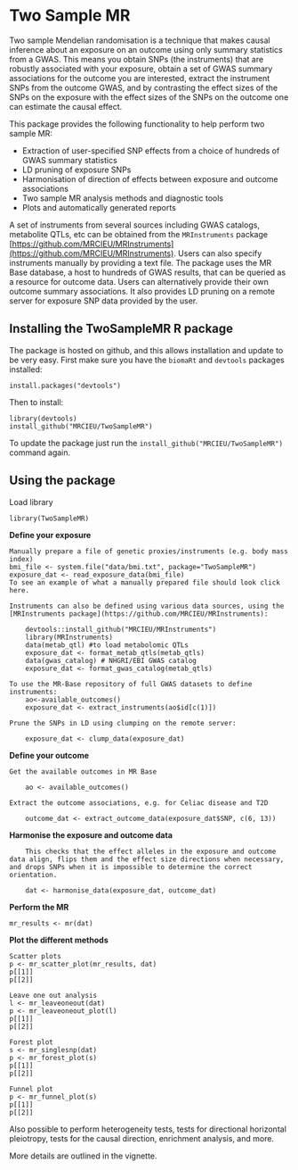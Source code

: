 # Two Sample MR

Two sample Mendelian randomisation is a technique that makes causal inference about an exposure on an outcome using only summary statistics from a GWAS. This means you obtain SNPs (the instruments) that are robustly associated with your exposure, obtain a set of GWAS summary associations for the outcome you are interested, extract the instrument SNPs from the outcome GWAS, and by contrasting the effect sizes of the SNPs on the exposure with the effect sizes of the SNPs on the outcome one can estimate the causal effect.

This package provides the following functionality to help perform two sample MR:

- Extraction of user-specified SNP effects from a choice of hundreds of GWAS summary statistics
- LD pruning of exposure SNPs
- Harmonisation of direction of effects between exposure and outcome associations
- Two sample MR analysis methods and diagnostic tools
- Plots and automatically generated reports

A set of instruments from several sources including GWAS catalogs, metabolite QTLs, etc can be obtained from the `MRInstruments` package [https://github.com/MRCIEU/MRInstruments](https://github.com/MRCIEU/MRInstruments). Users can also specify instruments manually by providing a text file. The package uses the MR Base database, a host to hundreds of GWAS results, that can be queried as a resource for outcome data. Users can alternatively provide their own outcome summary associations. It also provides LD pruning on a remote server for exposure SNP data provided by the user. 

## Installing the TwoSampleMR R package

The package is hosted on github, and this allows installation and update to be very easy. First make sure you have the `biomaRt` and `devtools` packages installed:

    install.packages("devtools")

Then to install:

    library(devtools)
    install_github("MRCIEU/TwoSampleMR")

To update the package just run the `install_github("MRCIEU/TwoSampleMR")` command again.


## Using the package

Load library

    library(TwoSampleMR)

**Define your exposure** 

    Manually prepare a file of genetic proxies/instruments (e.g. body mass index)
    bmi_file <- system.file("data/bmi.txt", package="TwoSampleMR")
    exposure_dat <- read_exposure_data(bmi_file)
    To see an example of what a manually prepared file should look click here. 

    Instruments can also be defined using various data sources, using the [MRInstruments package](https://github.com/MRCIEU/MRInstruments): 

        devtools::install_github("MRCIEU/MRInstruments")
        library(MRInstruments)
        data(metab_qtl) #to load metabolomic QTLs
        exposure_dat <- format_metab_qtls(metab_qtls) 
        data(gwas_catalog) # NHGRI/EBI GWAS catalog
        exposure_dat <- format_gwas_catalog(metab_qtls) 
    
    To use the MR-Base repository of full GWAS datasets to define instruments:
        ao<-available_outcomes() 
        exposure_dat <- extract_instruments(ao$id[c(1)]) 
 
    Prune the SNPs in LD using clumping on the remote server:

        exposure_dat <- clump_data(exposure_dat)

**Define your outcome**

    Get the available outcomes in MR Base

        ao <- available_outcomes()

    Extract the outcome associations, e.g. for Celiac disease and T2D
    
        outcome_dat <- extract_outcome_data(exposure_dat$SNP, c(6, 13))

**Harmonise the exposure and outcome data**
   
        This checks that the effect alleles in the exposure and outcome data align, flips them and the effect size directions when necessary, and drops SNPs when it is impossible to determine the correct orientation.

        dat <- harmonise_data(exposure_dat, outcome_dat)

**Perform the MR**
    
    mr_results <- mr(dat)

**Plot the different methods**

    Scatter plots
    p <- mr_scatter_plot(mr_results, dat)
    p[[1]]
    p[[2]]

    Leave one out analysis
    l <- mr_leaveoneout(dat)
    p <- mr_leaveoneout_plot(l)
    p[[1]]
    p[[2]]

    Forest plot
    s <- mr_singlesnp(dat)
    p <- mr_forest_plot(s)
    p[[1]]
    p[[2]]

    Funnel plot
    p <- mr_funnel_plot(s)
    p[[1]]
    p[[2]]

Also possible to perform heterogeneity tests, tests for directional horizontal pleiotropy, tests for the causal direction, enrichment analysis, and more.

More details are outlined in the vignette.
